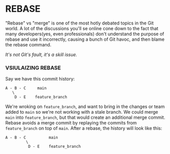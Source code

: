 # REBASE

"Rebase" vs "merge" is one of the most hotly debated topics in the Git world. A lot of the discussions you'll se online cone down to the fact that many developers(yes, even professionals) don't understand the purpose of rebase and use it incorrectly, causing a bunch of Git havoc, and then blame the rebase command.

_It's not Git's fault, it's a skill issue._

### VSIULAIZING REBASE

Say we have this commit history:

    A - B - C     main
       \
        D - E    feature_branch

We're wroking on `feature_branch`, and want to bring in the changes or team added to `main` so we're not working with a stale branch. We could merge `main` into `feature_branch`, but that would create an additional merge commit. Rebase avoids a merge commit by replaying the commits from `feature_branch` on top of `main`. After a rebase, the history will look like this:

    A - B - C          main
             \
              D - E    feature_branch
